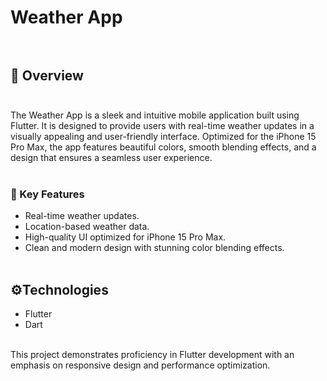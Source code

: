 # Weather App</br></br>

## 🤖 Overview </br></br>

The Weather App is a sleek and intuitive mobile application built using Flutter. It is designed to provide users with real-time weather updates in a visually appealing and user-friendly interface. Optimized for the iPhone 15 Pro Max, the app features beautiful colors, smooth blending effects, and a design that ensures a seamless user experience. </br></br>

### 🔗 Key Features
- Real-time weather updates.
- Location-based weather data.
- High-quality UI optimized for iPhone 15 Pro Max.
- Clean and modern design with stunning color blending effects. </br></br>

## ⚙️Technologies
- Flutter
- Dart </br></br>

This project demonstrates proficiency in Flutter development with an emphasis on responsive design and performance optimization.
